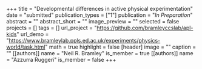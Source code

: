 +++
title = "Developmental differences in active physical experimentation"
date = "submitted"
publication_types = ["1"]
publication = "_In Preparation_"
abstract = ""
abstract_short = ""
image_preview = ""
selected = false
projects = []
tags = []
url_project = "https://github.com/bramleyccslab/apl-kids"
url_demo = "https://www.bramleylab.ppls.ed.ac.uk/experiments/physics-world/task.html"
math = true
highlight = false
[header]
image = ""
caption = ""
[[authors]]
	name = "Neil R. Bramley"
	is_member = true
[[authors]]
	name = "Azzurra Ruggeri"
	is_member = false
+++
